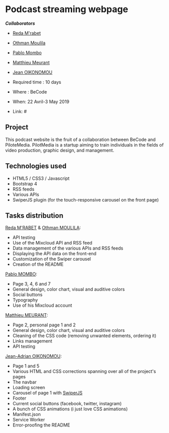 # Podcast streaming webpage

***Collaborators*** 

- [Reda M'rabet](https://github.com/redamrabet)
- [Othman Moulila](https://github.com/luffy1140/)
- [Pablo Mombo](https://github.com/pablomombo/)
- [Matthieu Meurant](https://github.com/MazzinWX/)
- [Jean OIKONOMOU](https://github.com/Jean-OIKONOMOU/)

- Required time : 10 days
- Where : BeCode 
- When: 22 Avril-3 May 2019
- Link: #

## Project

This podcast website is the fruit of a collaboration between BeCode and PiloteMedia.
PilotMedia is a startup aiming to train individuals in the fields of video production, graphic design, and management.


## Technologies used 

- HTML5 / CSS3 / Javascript
- Bootstrap 4
- RSS feeds
- Various APIs
- SwiperJS plugin (for the touch-responsive carousel on the front page)


## Tasks distribution

[Reda M'RABET](https://github.com/redamrabet) & [Othman MOULILA](https://github.com/luffy1140/):
 - API testing
 - Use of the Mixcloud API and RSS feed
 - Data management of the various APIs and RSS feeds
 - Displaying the API data on the front-end
 - Customization of the Swiper carousel
 - Creation of the README

[Pablo MOMBO](https://github.com/pablomombo/):
 - Page 3, 4, 6 and 7
 - General design, color chart, visual and auditive colors
 - Social buttons
 - Typography
 - Use of his Mixcloud account

[Matthieu MEURANT](https://github.com/MazzinWX/):
 - Page 2, personal page 1 and 2
 - General design, color chart, visual and auditive colors
 - Cleaning of the CSS code (removing unwanted elements, ordering it)
 - Links management
 - API testing
 
[Jean-Adrian OIKONOMOU](https://github.com/Jean-OIKONOMOU/):  
 - Page 1 and 5
 - Various HTML and CSS corrections spanning over all of the project's pages
 - The navbar 
 - Loading screen
 - Carousel of page 1 with [SwiperJS](https://idangero.us/swiper/)
 - Footer
 - Current social buttons (facebook, twitter, instagram)
 - A bunch of CSS animations (i just love CSS animations)
 - Manifest.json
 - Service Worker
 - Error-proofing the README


